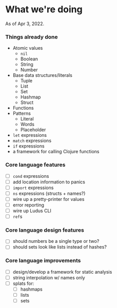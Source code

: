 # What we're doing

As of Apr 3, 2022.

### Things already done
* Atomic values
	- `nil`
	- Boolean
	- String
	- Number
* Base data structures/literals
	- Tuple
	- List
	- Set
	- Hashmap
	- Struct
* Functions
* Patterns
	- Literal
	- Words
	- Placeholder
* `let` expressions
* `match` expressions
* `if` expressions
* a framework for calling Clojure functions

### Core language features
* [ ] `cond` expressions
* [ ] add location information to panics
* [ ] `import` expressions
* [ ] `ns` expressions (structs + names?)
* [ ] wire up a pretty-printer for values
* [ ] error reporting
* [ ] wire up Ludus CLI
* [ ] `ref`s

### Core language design features
* [ ] should numbers be a single type or two?
* [ ] should sets look like lists instead of hashes?

### Core language improvements
* [ ] design/develop a framework for static analysis
* [ ] string interpolation w/ names only
* [ ] splats for:
	- [ ] hashmaps
	- [ ] lists
	- [ ] sets

### 